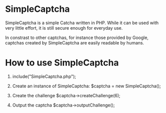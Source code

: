 SimpleCaptcha
=============

SimpleCaptcha is a simple Catcha written in PHP. 
While it can be used with very little effort, it is 
still secure enough for everyday use.

In constrast to other captchas, for instance those provided by Google, 
captchas created by SimpleCaptcha are easily readable by 
humans. 



How to use SimpleCaptcha
========================
1. include("SimpleCaptcha.php");

2. Create an instance of SimpleCaptcha:
   $captcha = new SimpleCaptcha();  

3. Create the challenge
   $captcha->createChallenge(6);

4. Output the captcha
   $captcha->outputChallenge();
